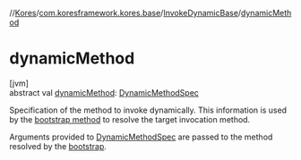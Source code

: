//[Kores](../../../index.md)/[com.koresframework.kores.base](../index.md)/[InvokeDynamicBase](index.md)/[dynamicMethod](dynamic-method.md)

# dynamicMethod

[jvm]\
abstract val [dynamicMethod](dynamic-method.md): [DynamicMethodSpec](../../com.koresframework.kores.common/-dynamic-method-spec/index.md)

Specification of the method to invoke dynamically. This information is used by the [bootstrap method](bootstrap.md) to resolve the target invocation method.

Arguments provided to [DynamicMethodSpec](../../com.koresframework.kores.common/-dynamic-method-spec/index.md) are passed to the method resolved by the [bootstrap](bootstrap.md).
